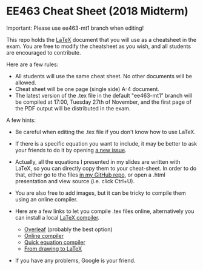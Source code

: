 # EE463 Cheat Sheet (2018 Midterm)

Important: Please use ee463-mt1 branch when editing!
 
This repo holds the [LaTeX](https://www.latex-project.org/) document that you will use as a cheatsheet in the exam.
You are free to modify the cheatsheet as you wish, and all students are encouraged to contribute. 

Here are a few rules:

- All students will use the same cheat sheet. No other documents will be allowed.
- Cheat sheet will be one page (single side) A-4 document.
- The latest version of the .tex file in the default "ee463-mt1" branch will be compiled at 17:00, Tuesday 27th of November, and the first page of the PDF output will be distributed in the exam. 

A few hints:

- Be careful when editing the .tex file if you don't know how to use LaTeX.
- If there is a specific equation you want to include, it may be better to ask your friends to do it by opening [a new issue](https://github.com/odtu/ee463-cheatsheet/issues/new).
- Actually, all the equations I presented in my slides are written with LaTeX, so you can directly copy them to your cheat-sheet. In order to do that, either go to the files [in my GitHub repo](https://github.com/ozank/ozank.github.io/tree/master/presentations), or open a .html presentation and view source (i.e. click Ctrl+U).
- You are also free to add images, but it can be tricky to compile them using an online compiler.
- Here are a few links to let you compile .tex files online, alternatively you can install a local [LaTeX compiler](https://www.tug.org/begin.html).

    - [Overleaf](https://www.overleaf.com/) (probably the best option)
    - [Online compiler](http://manuels.github.io/texlive.js)
    - [Quick equation compiler](http://www.hostmath.com/)
    - [From drawing to LaTeX](http://detexify.kirelabs.org/classify.html)


- If you have any problems, Google is your friend.
